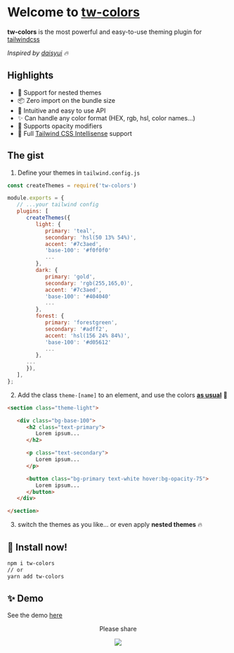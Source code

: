 # Welcome to [tw-colors](https://astro.build)

**tw-colors** is the most powerful and easy-to-use theming plugin for [tailwindcss](...)

*Inspired by [daisyui]([...](https://daisyui.com/)) 🔥*

## Highlights

-  🚀 Support for nested themes
-  📦 Zero import on the bundle size
-  🤩 Intuitive and easy to use API
-  ✨ Can handle any color format (HEX, rgb, hsl, color names...)
-  🎯 Supports opacity modifiers
-  💫 Full [Tailwind CSS Intellisense](https://marketplace.visualstudio.com/items?itemName=bradlc.vscode-tailwindcss) support

## The gist

1. Define your themes in `tailwind.config.js`

```js
const createThemes = require('tw-colors')

module.exports = {
   // ...your tailwind config
   plugins: [
      createThemes({
         light: {
            primary: 'teal',
            secondary: 'hsl(50 13% 54%)',
            accent: '#7c3aed',
            'base-100': '#f0f0f0'
            ...
         },
         dark: {
            primary: 'gold',
            secondary: 'rgb(255,165,0)',
            accent: '#7c3aed',
            'base-100': '#404040'
            ...
         },
         forest: {
            primary: 'forestgreen',
            secondary: '#adff2',
            accent: 'hsl(156 24% 84%)',
            'base-100': '#d05612'
            ...
         },
      ...
      }),
   ],
};

```

2. Add the class `theme-[name]` to an element, and use the colors <ins><b>as usual</b></ins> 🚀

```html
<section class="theme-light">

   <div class="bg-base-100"> 
      <h2 class="text-primary">
         Lorem ipsum... 
      </h2>

      <p class="text-secondary"> 
         Lorem ipsum... 
      </p>

      <button class="bg-primary text-white hover:bg-opacity-75">
         Lorem ipsum... 
      </button>
   </div>

</section>
```

3. switch the themes as you like... or even apply **nested themes** 🔥

## 📀 Install now!

```bash
npm i tw-colors
// or
yarn add tw-colors
```

## ✨ Demo

See the demo [here](...)

<div align="center">
Please share

[![][tweet]][tweet-url]

</div >

[tweet]: https://img.shields.io/twitter/url?style=social&url=https%3A%2F%2Fgithub.com%2Fsaadeghi%2Fdaisyui
[tweet-url]: https://twitter.com/intent/tweet?text=tw-colors%0ATailwind%20color%20themes%20made%20easy!%0AURL_TO_GITHUB
